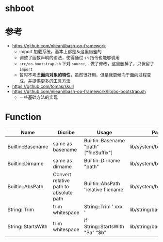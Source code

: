 # shboot

# 参考
- https://github.com/niieani/bash-oo-framework
	- import 加载系统，基本上都是从这里借鉴的
    - 调整了函数声明的语法，使得通过 `sh` 指令也能够调用
    - `src/oo-bootstrap.sh` 下对 `source`, `.` 做了修改，这里删掉了，只保留了 `import`
    - 暂时不考虑**面向对象的特性**，虽然很好用，但是我更倾向于面向过程变成，并提供更多的工具方法
- https://github.com/tomas/skull
- https://github.com/niieani/bash-oo-framework/lib/oo-bootstrap.sh
  - 一些基础方法的实现

# Function

|Name|Dicribe|Usage|Path|
|-|-|-|-|
|Builtin::Basename|same as basename|Builtin::Basename "path" ["fileSuffix"]|lib/system/builtin/fun.sh|
|Builtin::Dirname|same as dirname|Builtin::Dirname "path"|lib/system/builtin/fun.sh|
|Builtin::AbsPath|Convert relative path to absolute path|Builtin::AbsPath 'relative filename'|lib/system/builtin/fun.sh|
|String::Trim|trim whitespace|String::Trim ' xxx '|lib/string/base.sh|
|String::StartsWith|trim whitespace|if String::StartsWith "$a" "$b"|lib/string/base.sh|

